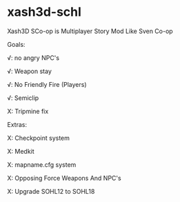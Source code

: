 # xash3d-schl
Xash3D SCo-op is Multiplayer Story Mod Like Sven Co-op

Goals:

√: no angry NPC's

√: Weapon stay

√: No Friendly Fire (Players)

√: Semiclip

X: Tripmine fix

Extras:

X: Checkpoint system

X: Medkit

X: mapname.cfg system

X: Opposing Force Weapons And NPC's

X: Upgrade SOHL12 to SOHL18
